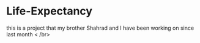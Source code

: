 # Life-Expectancy
this is a project that my brother Shahrad and I have been working on since last month < /br>
